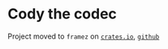 # Cody the codec

Project moved to `framez` on [`crates.io`](https://crates.io/crates/framez), [`github`](https://github.com/JadKHaddad/framez)
